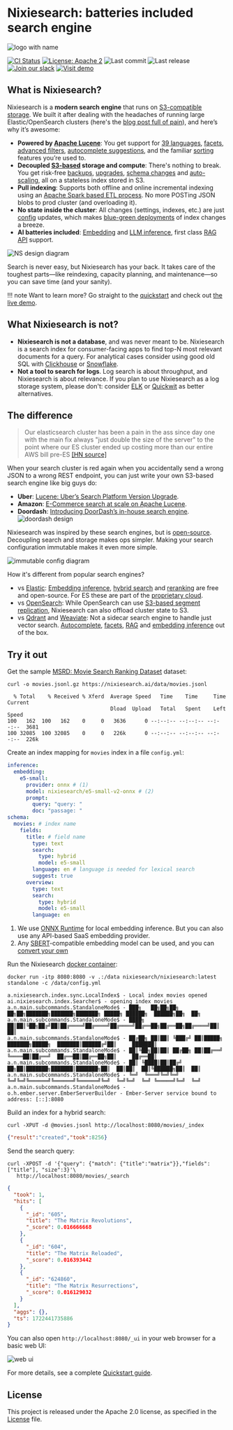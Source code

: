 # Nixiesearch: batteries included search engine

![logo with name](https://nixiesearch.ai/img/logo-with-title.png)


[![CI Status](https://github.com/nixiesearch/nixiesearch/workflows/Tests/badge.svg)](https://github.com/nixiesearch/nixiesearch/actions)
[![License: Apache 2](https://img.shields.io/badge/License-Apache2-green.svg)](https://opensource.org/licenses/Apache-2.0)
![Last commit](https://img.shields.io/github/last-commit/nixiesearch/nixiesearch)
![Last release](https://img.shields.io/github/release/nixiesearch/nixiesearch)
[![Join our slack](https://img.shields.io/badge/Slack-join%20the%20community-blue?logo=slack&style=social)](https://communityinviter.com/apps/nixiesearch/nixiesearch)
[![Visit demo](https://img.shields.io/badge/visit-demo-blue)](https://demo.nixiesearch.ai)

## What is Nixiesearch?

Nixiesearch is a **modern search engine** that runs on [S3-compatible storage](https://nixiesearch.ai/deployment/distributed/persistence/s3). We built it after dealing with the headaches of running large Elastic/OpenSearch clusters (here's the [blog post full of pain](https://nixiesearch.substack.com/p/nixiesearch-running-lucene-over-s3)), and here’s why it’s awesome:

* **Powered by [Apache Lucene](https://lucene.apache.org)**: You get support for [39 languages](https://nixiesearch.ai/reference/languages), [facets](https://nixiesearch.ai/features/search/facet), [advanced filters](https://nixiesearch.ai/features/search/filter), [autocomplete suggestions](https://nixiesearch.ai/features/autocomplete/index), and the familiar [sorting](https://nixiesearch.ai/features/search/sort) features you’re used to.
* **Decoupled [S3-based](https://nixiesearch.ai/deployment/distributed/persistence/s3) storage and compute**: There's nothing to break. You get risk-free [backups](https://nixiesearch.ai/tutorial/backup), [upgrades](https://nixiesearch.ai/tutorial/upgrade), [schema changes](https://nixiesearch.ai/tutorial/schema) and [auto-scaling](https://nixiesearch.ai/tutorial/autoscaling), all on a stateless index stored in S3.
* **Pull indexing**: Supports both offline and online incremental indexing using an [Apache Spark based ETL process](https://nixiesearch.ai/features/indexing/overview). No more POSTing JSON blobs to prod cluster (and overloading it).
* **No state inside the cluster**: All changes (settings, indexes, etc.) are just [config](https://nixiesearch.ai/reference/config) updates, which makes [blue-green deployments](https://nixiesearch.ai/tutorial/schema) of index changes a breeze.
* **AI batteries included**: [Embedding](https://nixiesearch.ai/features/inference/embeddings) and [LLM inference](https://nixiesearch.ai/features/inference/completions), first class [RAG API](https://nixiesearch.ai/features/search/rag) support.

![NS design diagram](https://nixiesearch.ai/img/arch.png)

Search is never easy, but Nixiesearch has your back. It takes care of the toughest parts—like reindexing, capacity planning, and maintenance—so you can save time (and your sanity).

!!! note 
    Want to learn more? Go straight to the [quickstart](https://www.nixiesearch.ai/quickstart/) and check out [the live demo](https://demo.nixiesearch.ai).

## What Nixiesearch is not?

* **Nixiesearch is not a database**, and was never meant to be. Nixiesearch is a search index for consumer-facing apps to find top-N most relevant documents for a query. For analytical cases consider using good old SQL with [Clickhouse](https://github.com/ClickHouse/ClickHouse) or [Snowflake](https://www.snowflake.com/en/).
* **Not a tool to search for logs**. Log search is about throughput, and Nixiesearch is about relevance. If you plan to use Nixiesearch as a log storage system, please don't: consider [ELK](https://www.elastic.co/elastic-stack) or [Quickwit](https://github.com/quickwit-oss/quickwit) as better alternatives.

## The difference

> Our elasticsearch cluster has been a pain in the ass since day one with the main fix always "just double the size of the server" to the point where our ES cluster ended up costing more than our entire AWS bill pre-ES [ [HN source] ](https://news.ycombinator.com/item?id=30791838)

When your search cluster is red again when you accidentally send a wrong JSON to a wrong REST endpoint, you can just write your own S3-based search engine like big guys do:

* **Uber**:  [Lucene: Uber’s Search Platform Version Upgrade](https://www.uber.com/en-NL/blog/lucene-version-upgrade/).
* **Amazon**: [E-Commerce search at scale on Apache Lucene](https://www.youtube.com/watch?v=EkkzSLstSAE).
* **Doordash**: [Introducing DoorDash’s in-house search engine](https://careers.doordash.com/blog/introducing-doordashs-in-house-search-engine/).
![doordash design](https://nixiesearch.ai/img/doordash.gif)

Nixiesearch was inspired by these search engines, but is [open-source](#license). Decoupling search and storage makes ops simpler. Making your search configuration immutable makes it even more simple. 

![immutable config diagram](https://nixiesearch.ai/img/reindex.gif)

How it's different from popular search engines?

* vs [Elastic](https://www.elastic.co/elasticsearch): [Embedding inference](https://nixiesearch.ai/features/inference/embeddings), [hybrid search](features/search/overview.md#hybrid-search-with-reciprocal-rank-fusion) and [reranking](#) are free and open-source. For ES these are part of the [proprietary cloud](https://www.elastic.co/subscriptions/cloud).
* vs [OpenSearch](TODO): While OpenSearch can use [S3-based segment replication](https://opensearch.org/docs/latest/tuning-your-cluster/availability-and-recovery/segment-replication/index/), Nixiesearch can also offload cluster state to S3.
* vs [Qdrant](https://qdrant.tech/) and [Weaviate](https://weaviate.io/): Not a sidecar search engine to handle just vector search. [Autocomplete](https://nixiesearch.ai/features/autocomplete/index), [facets](https://nixiesearch.ai/features/search/facet), [RAG](https://nixiesearch.ai/features/search/rag) and [embedding inference](https://nixiesearch.ai/features/inference/embeddings) out of the box.


## Try it out

Get the sample [MSRD: Movie Search Ranking Dataset](https://github.com/metarank/msrd) dataset:

```shell
curl -o movies.jsonl.gz https://nixiesearch.ai/data/movies.jsonl
```

```text
  % Total    % Received % Xferd  Average Speed   Time    Time     Time  Current
                                 Dload  Upload   Total   Spent    Left  Speed
100   162  100   162    0     0   3636      0 --:--:-- --:--:-- --:--:--  3681
100 32085  100 32085    0     0   226k      0 --:--:-- --:--:-- --:--:--  226k
```

Create an index mapping for `movies` index in a file `config.yml`:

```yaml
inference:
  embedding:
    e5-small:
      provider: onnx # (1)
      model: nixiesearch/e5-small-v2-onnx # (2)
      prompt:
        query: "query: "
        doc: "passage: "
schema:
  movies: # index name
    fields:
      title: # field name
        type: text
        search: 
          type: hybrid
          model: e5-small
        language: en # language is needed for lexical search
        suggest: true
      overview:
        type: text
        search: 
          type: hybrid
          model: e5-small
        language: en
```

1. We use [ONNX Runtime](https://onnxruntime.ai/) for local embedding inference. But you can also use any API-based SaaS embedding provider.
2. Any [SBERT](https://sbert.net/)-compatible embedding model can be used, and you can [convert your own](https://github.com/nixiesearch/onnx-convert)

Run the Nixiesearch [docker container](https://hub.docker.com/r/nixiesearch/nixiesearch):

```shell
docker run -itp 8080:8080 -v .:/data nixiesearch/nixiesearch:latest standalone -c /data/config.yml
```

```text
a.nixiesearch.index.sync.LocalIndex$ - Local index movies opened
ai.nixiesearch.index.Searcher$ - opening index movies
a.n.main.subcommands.StandaloneMode$ - ███╗   ██╗██╗██╗  ██╗██╗███████╗███████╗███████╗ █████╗ ██████╗  ██████╗██╗  ██╗
a.n.main.subcommands.StandaloneMode$ - ████╗  ██║██║╚██╗██╔╝██║██╔════╝██╔════╝██╔════╝██╔══██╗██╔══██╗██╔════╝██║  ██║
a.n.main.subcommands.StandaloneMode$ - ██╔██╗ ██║██║ ╚███╔╝ ██║█████╗  ███████╗█████╗  ███████║██████╔╝██║     ███████║
a.n.main.subcommands.StandaloneMode$ - ██║╚██╗██║██║ ██╔██╗ ██║██╔══╝  ╚════██║██╔══╝  ██╔══██║██╔══██╗██║     ██╔══██║
a.n.main.subcommands.StandaloneMode$ - ██║ ╚████║██║██╔╝ ██╗██║███████╗███████║███████╗██║  ██║██║  ██║╚██████╗██║  ██║
a.n.main.subcommands.StandaloneMode$ - ╚═╝  ╚═══╝╚═╝╚═╝  ╚═╝╚═╝╚══════╝╚══════╝╚══════╝╚═╝  ╚═╝╚═╝  ╚═╝ ╚═════╝╚═╝  ╚═╝
a.n.main.subcommands.StandaloneMode$ -                                                                                
o.h.ember.server.EmberServerBuilder - Ember-Server service bound to address: [::]:8080
```

Build an index for a hybrid search:

```shell
curl -XPUT -d @movies.jsonl http://localhost:8080/movies/_index
```

```json
{"result":"created","took":8256}
```

Send the search query:

```shell
curl -XPOST -d '{"query": {"match": {"title":"matrix"}},"fields": ["title"], "size":3}'\
   http://localhost:8080/movies/_search
```

```json    
{
  "took": 1,
  "hits": [
    {
      "_id": "605",
      "title": "The Matrix Revolutions",
      "_score": 0.016666668
    },
    {
      "_id": "604",
      "title": "The Matrix Reloaded",
      "_score": 0.016393442
    },
    {
      "_id": "624860",
      "title": "The Matrix Resurrections",
      "_score": 0.016129032
    }
  ],
  "aggs": {},
  "ts": 1722441735886
}
```

You can also open `http://localhost:8080/_ui` in your web browser for a basic web UI:

![web ui](https://www.nixiesearch.ai/img/webui.png)

For more details, see a complete [Quickstart guide](https://nixiesearch.ai/quickstart).


## License

This project is released under the Apache 2.0 license, as specified in the [License](https://github.com/nixiesearch/nixiesearch/blob/master/LICENSE) file.

